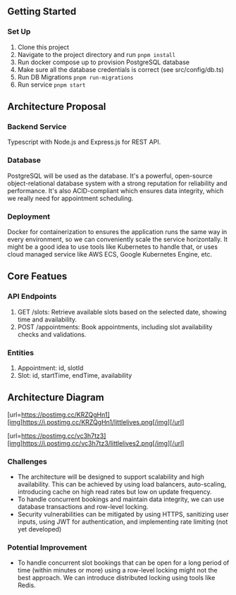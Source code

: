 ## Getting Started

### Set Up

1. Clone this project
2. Navigate to the project directory and run `pnpm install`
3. Run docker compose up to provision PostgreSQL database
4. Make sure all the database credentials is correct (see src/config/db.ts)
5. Run DB Migrations `pnpm run-migrations`
6. Run service `pnpm start`

## Architecture Proposal

### Backend Service

Typescript with Node.js and Express.js for REST API.

### Database

PostgreSQL will be used as the database. It's a powerful, open-source object-relational database system with a strong reputation for reliability and performance. It's also ACID-compliant which ensures data integrity, which we really need for appointment scheduling.

### Deployment

Docker for containerization to ensures the application runs the same way in every environment, so we can conveniently scale the service horizontally. It might be a good idea to use tools like Kubernetes to handle that, or uses cloud managed service like AWS ECS, Google Kubernetes Engine, etc.

## Core Featues

### API Endpoints

1. GET /slots: Retrieve available slots based on the selected date, showing time and availability.
2. POST /appointments: Book appointments, including slot availability checks and validations.

### Entities

1. Appointment: id, slotId
2. Slot: id, startTime, endTime, availability

## Architecture Diagram

[url=https://postimg.cc/KRZQgHn1][img]https://i.postimg.cc/KRZQgHn1/littlelives.png[/img][/url]

[url=https://postimg.cc/vc3h7tz3][img]https://i.postimg.cc/vc3h7tz3/littlelives2.png[/img][/url]

### Challenges

- The architecture will be designed to support scalability and high availability. This can be achieved by using load balancers, auto-scaling, introducing cache on high read rates but low on update frequency.
- To handle concurrent bookings and maintain data integrity, we can use database transactions and row-level locking.
- Security vulnerabilities can be mitigated by using HTTPS, sanitizing user inputs, using JWT for authentication, and implementing rate limiting (not yet developed)

### Potential Improvement

- To handle concurrent slot bookings that can be open for a long period of time (within minutes or more) using a row-level locking might not the best approach. We can introduce distributed locking using tools like Redis.
